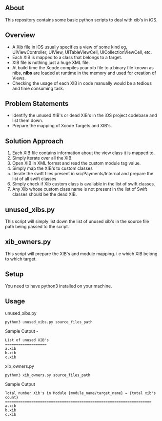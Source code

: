 ## About
This repository contains some basic python scripts to deal with xib's in iOS.

## Overview
- A Xib file in iOS usually specifies a view of some kind eg, UIViewController, UIView, UITableViewCell, UICollectionViewCell, etc.
- Each XIB is mapped to a class that belongs to a target.
- XIB file is nothing just a huge XML file.
- At build time the Xcode compiles your xib file to a binary file known as nibs, **nibs** are loaded at runtime in the memory and used for creation of Views.
- Checking the usage of each XIB in code manually would be a tedious and time consuming task.

## Problem Statements
- Identify the unused XIB's or dead XIB's in the iOS project codebase and list them down.
- Prepare the mapping of Xcode Targets and XIB's. 

## Solution Approach
<ol type=1>
  <li>Each XIB file contains information about the view class it is mapped to.</li>
  <li>Simply iterate over all the XIB.</li>
  <li>Open XIB in XML format and read the custom module tag value.</li>
  <li>Simply map the XIB's to custom classes</li>
  <li>Iterate the swift files present in src/Payments/Internal and prepare the list of all swift classes</li>
  <li>Simply check if Xib custom class is available in the list of swift classes.</li>
  <li>Any Xib whose custom class name is not present in the list of Swift classes should be the dead XIB.</li>
</ol>

## unused_xibs.py
This script will simply list down the list of unused xib's in the source file path being passed to the script. 

## xib_owners.py
This script will prepare the XIB's and module mapping. i.e which XIB belong to which target.

## Setup
You need to have python3 installed on your machine.

## Usage
unused_xibs.py
```
python3 unused_xibs.py source_files_path
```
Sample Output -
```
List of unused XIB's
===================
a.xib
b.xib
c.xib
```

xib_owners.py
```
python3 xib_owners.py source_files_path
```
Sample Output
```
Total number Xib's in Module {module_name/target_name} = {total xib's count}
===================================================================
a.xib
b.xib
c.xib
```
